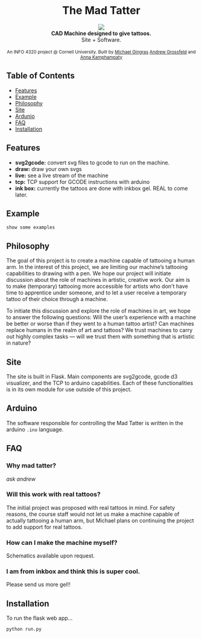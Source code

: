 <h1 align="center">The Mad Tatter</h1>

<div align="center">
<img src="static/t20.svg" />
</div>

<div align="center">
  <strong>CAD Machine designed to give tattoos.</strong>
</div>
<div align="center">
  Site + Software.
</div>

<br />


<div align="center">
  <sub>An INFO 4320 project @ Cornell University. Built by
  <a href="https://github.com/mcgingras">Michael Gingras</a>
  <a href="#">Andrew Grossfeld</a> and
  <a href="#">Anna Kamphampaty</a>
</div>

## Table of Contents
- [Features](#features)
- [Example](#example)
- [Philosophy](#philosophy)
- [Site](#site)
- [Ardunio](#arduino)
- [FAQ](#faq)
- [Installation](#installation)

## Features
- __svg2gcode:__ convert svg files to gcode to run on the machine.
- __draw:__ draw your own svgs
- __live:__ see a live stream of the machine
- __tcp:__ TCP support for GCODE instructions with arduino
- __ink box:__ currently the tattoos are done with inkbox gel. REAL to come later.

## Example
```
show some examples
```


## Philosophy
The goal of this project is to create a machine capable of tattooing a human arm. In the interest of this project, we are limiting our machine’s tattooing capabilities to drawing with a pen. We hope our project will initiate discussion about the role of machines in artistic, creative work. Our aim is to make (temporary) tattooing more accessible for artists who don't have time to apprentice under someone, and to let a user receive a temporary tattoo of their choice through a machine.

To initiate this discussion and explore the role of machines in art, we hope to answer the following questions: Will the user’s experience with a machine be better or worse than if they went to a human tattoo artist? Can machines replace humans in the realm of art and tattoos? We trust machines to carry out highly complex tasks — will we trust them with something that is artistic in nature?


## Site
The site is built in Flask. Main components are svg2gcode, gcode d3 visualizer, and the TCP to arduino capabilities. Each of these functionalities is in its own module for use outside of this project.



## Arduino
The software responsible for controlling the Mad Tatter is written in the arduino `.ino` language.


## FAQ
### Why mad tatter?
_ask andrew_

### Will this work with real tattoos?
The initial project was proposed with real tattoos in mind. For safety reasons, the course staff would not let us make a machine capable of actually tattooing a human arm, but Michael plans on continuing the project to add support for real tattoos.

### How can I make the machine myself?
Schematics available upon request.

### I am from inkbox and think this is super cool.
Please send us more gel!!


## Installation
To run the flask web app...
```
python run.py
```
